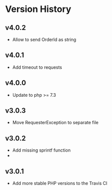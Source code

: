 # Version History
## v4.0.2
- Allow to send OrderId as string

## v4.0.1
- Add timeout to requests

## v4.0.0
- Update to php >= 7.3

## v3.0.3
- Move RequesterException to separate file

## v3.0.2
- Add missing sprintf function
- 
## v3.0.1
- Add more stable PHP versions to the Travis CI